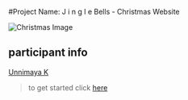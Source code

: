 #Project Name: J i n g l e Bells - Christmas Website

![Christmas Image](https://wallpapercg.com/media/ts_2x/447.webp)


## participant info

[Unnimaya K](https://github.com/Unnimaya6122004)

> to get started click [here](GETTING_STARTED.md)
